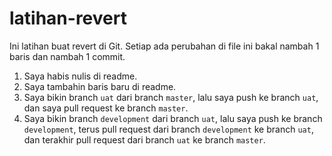 # latihan-revert

Ini latihan buat revert di Git. Setiap ada perubahan di file ini bakal nambah 1 baris dan nambah 1 commit.

1. Saya habis nulis di readme.
2. Saya tambahin baris baru di readme.
3. Saya bikin branch `uat` dari branch `master`, lalu saya push ke branch `uat`, dan saya pull request ke branch `master`.
4. Saya bikin branch `development` dari branch `uat`, lalu saya push ke branch `development`, terus pull request dari branch `development` ke branch `uat`, dan terakhir pull request dari branch `uat` ke branch `master`.